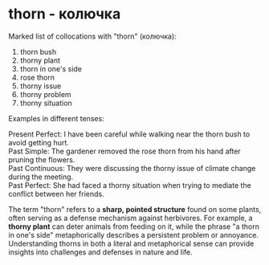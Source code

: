 # thorn - колючка

Marked list of collocations with "thorn" (колючка):

1. thorn bush  
2. thorny plant  
3. thorn in one's side  
4. rose thorn  
5. thorny issue  
6. thorny problem  
7. thorny situation  

Examples in different tenses:

Present Perfect: I have been careful while walking near the thorn bush to avoid getting hurt.  
Past Simple: The gardener removed the rose thorn from his hand after pruning the flowers.  
Past Continuous: They were discussing the thorny issue of climate change during the meeting.  
Past Perfect: She had faced a thorny situation when trying to mediate the conflict between her friends.  

The term "thorn" refers to a **sharp, pointed structure** found on some plants, often serving as a defense mechanism against herbivores. For example, a **thorny plant** can deter animals from feeding on it, while the phrase "a thorn in one's side" metaphorically describes a persistent problem or annoyance. Understanding thorns in both a literal and metaphorical sense can provide insights into challenges and defenses in nature and life.

